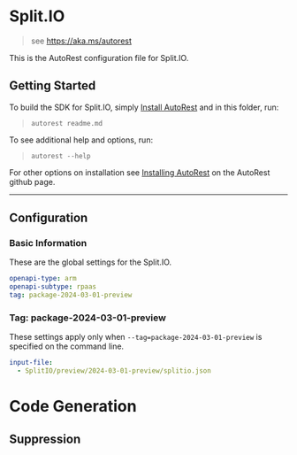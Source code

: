 # Split.IO

> see https://aka.ms/autorest

This is the AutoRest configuration file for Split.IO.

## Getting Started

To build the SDK for Split.IO, simply [Install AutoRest](https://aka.ms/autorest/install) and in this folder, run:

> `autorest readme.md`

To see additional help and options, run:

> `autorest --help`

For other options on installation see [Installing AutoRest](https://aka.ms/autorest/install) on the AutoRest github page.

---

## Configuration

### Basic Information

These are the global settings for the Split.IO.

```yaml
openapi-type: arm
openapi-subtype: rpaas
tag: package-2024-03-01-preview
```

### Tag: package-2024-03-01-preview

These settings apply only when `--tag=package-2024-03-01-preview` is specified on the command line.

```yaml $(tag) == 'package-2024-03-01-preview'
input-file:
  - SplitIO/preview/2024-03-01-preview/splitio.json
```
# Code Generation

## Suppression
